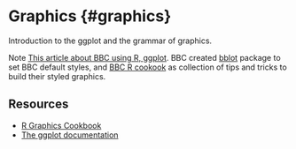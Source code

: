 # Graphics {#graphics}

Introduction to the ggplot and the grammar of graphics.

Note [This article about BBC using R, ggplot](https://medium.com/bbc-visual-and-data-journalism/how-the-bbc-visual-and-data-journalism-team-works-with-graphics-in-r-ed0b35693535). BBC created [bblot](https://github.com/bbc/bbplot) package to set BBC default styles, and [BBC R cookook](https://bbc.github.io/rcookbook/) as collection of tips and tricks to build their styled graphics.

## Resources

- [R Graphics Cookbook](http://www.cookbook-r.com/Graphs/)
- [The ggplot documentation](http://ggplot2.tidyverse.org/reference/index.html)


